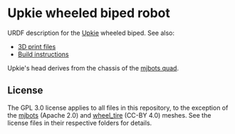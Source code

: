 # Upkie wheeled biped robot

URDF description for the [Upkie](https://www.youtube.com/watch?v=NO_TkHGS0wQ) wheeled biped. See also:

- [3D print files](https://www.printables.com/model/127831-upkie-wheeled-biped-robot/files)
- [Build instructions](https://www.printables.com/model/127831-upkie-wheeled-biped-robot)

Upkie's head derives from the chassis of the [mjbots quad](https://github.com/mjbots/quad).

## License

The GPL 3.0 license applies to all files in this repository, to the exception of the [mjbots](meshes/mjbots) (Apache 2.0) and [wheel\_tire](meshes/wheel_tire) (CC-BY 4.0) meshes. See the license files in their respective folders for details.
